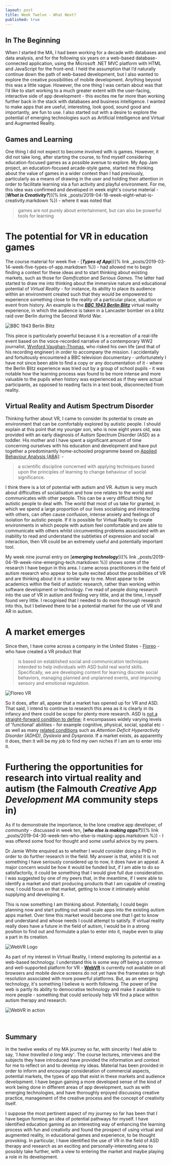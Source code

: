 ```yaml
---
layout: post
title: Week Twelve - What Next?
published: true
---
```


## In The Beginning

When I started the MA, I had been working for a decade with databases and data analysis, and for the following six years on a web-based database-connected application, using the Microsoft .NET MVC platform with HTML and JavaScript for the front-end. I held the assumption that I’d naturally continue down the path of web-based development, but I also wanted to explore the creative possibilities of mobile development. Anything beyond this was a little vague. However, the one thing I was certain about was that I’d like to start working to a much greater extent with the user-facing, interactive side of app development - this excites me far more than working further back in the stack with databases and business intelligence. I wanted to make apps that are useful, interesting, look good, sound good and importantly, are fun to use. I also started out with a desire to explore the potential of emerging technologies such as Artificial Intelligence and Virtual and Augmented Reality.   

## Games and Learning

One thing I did not expect to become involved with is games. However, it did not take long, after starting the course, to find myself considering education-focused games as a possible avenue to explore. My App Jam project, an education-focused arcade-style game, started me thinking about the value of games in a wider context than I had previously, particularly as a means of drawing in the user and holding their attention in order to facilitate learning via a fun activity and playful environment. For me, this idea was confirmed and developed in week eight's course material - [**_What is Creativity?_**]({% link _posts/2019-04-18-week-eight-what-is-creativity.markdown %}) - where it was noted that

>games are not purely about entertainment, but can also be powerful tools for learning

# The potential for VR in education games

The course material for week five - [**_Types of App_**]({% link _posts/2019-03-14-week-five-types-of-app.markdown %}) - had allowed me to begin finding a context for these ideas and to start thinking about existing markets, such as those for _Gamification_ and _Serious Games_. The latter had started to draw me into thinking about the immersive nature and educational potential of _Virtual Reality_ - for instance, its ability to place its audience within an environment created such that they would be empowered to experience something close to the reality of a particular place, situation or event from history. An example is the [**_BBC 1943 Berlin Blitz_**](http://www.bbc.co.uk/guides/zk3cmfr) virtual reality experience, in which the audience is taken in a Lancaster bomber on a blitz raid over Berlin during the Second World War. 

![BBC 1943 Berlin Blitz](\images\bbc-berlin-blitz.JPG)

This piece is particularly powerful because it is a recreation of a real-life event based on the voice-recorded narrative of a contemporary WW2 journalist, [Wynford Vaughan-Thomas](https://en.wikipedia.org/wiki/Wynford_Vaughan-Thomas), who risked his own life (and that of his recording engineer) in order to accompany the mission. I accidentally and fortuitously encountered a BBC television documentary - unfortunately I have not since been able to find a copy or any documentation of it - where the Berlin Blitz experience was tried out by a group of school pupils - it was notable how the learning process was found to be more intense and more valuable to the pupils when history was experienced as if they were actual participants, as opposed to reading facts in a text book, disconnected from reality.

## Virtual Reality and Autism Spectrum Disorder 

Thinking further about VR, I came to consider its potential to create an environment that can be comfortably explored by autistic people. I should explain at this point that my younger son, who is now eight years old, was provided with an early diagnosis of Autism Spectrum Disorder (ASD) as a toddler. His mother and I have spent a significant amount of time concerning ourselves with his education and development and have put together a predominantly home-schooled programme based on [Applied Behaviour Analysis (ABA)](https://en.wikipedia.org/wiki/Applied_behavior_analysis): -

>a scientific discipline concerned with applying techniques based upon the principles of learning to change behaviour of social significance.

I think there is a lot of potential with autism and VR. Autism is very much about difficulties of socialisation and how one relates to the world and communicates with other people. This can be a very difficult thing for autistic people to deal with. The world that most of us take for granted, in which we spend a large proportion of our lives socialising and interacting with others, can often cause confusion, intense anxiety and feelings of isolation for autistic people. If it is possible for Virtual Reality to create environments in which people with autism feel comfortable and are able to communicate with others whilst circumventing problems associated with an inability to read and understand the subtleties of expression and social interaction, then VR could be an extremely useful and potentially important tool. 

My week nine journal entry on [**_emerging technology_**]({% link _posts/2019-04-19-week-nine-emerging-tech.markdown %}) shows some of the research I have begun in this area. I came across practitioners in the field of autism research who appear to be quite excited about the possibilities of VR and are thinking about it in a similar way to me. Most appear to be academics within the field of autistic research, rather than working within software development or technology. I've read of people doing research into the use of VR in autism and finding very little, and at the time, I myself found very little. I recognised that I needed to do more thorough research into this, but I believed there to be a potential market for the use of VR and AR in autism.

# A market emerges

Since then, I have come across a company in the United States - [Floreo](https://floreotech.com/) - who have created a VR product that 

> is based on established social and communication techniques intended to help individuals with ASD build real world skills. Specifically, we are developing content for learning discrete social behaviors, managing planned and unplanned events, and improving sensory and emotional regulation.

![Floreo VR](\images\floreo-vr.JPG)

So it does, after all, appear that a market has opened up for VR and ASD. That said, I intend to continue to research this area as it is clearly in its infancy and there could be scope for plenty more research. ASD is [not a straight-forward condition to define](https://www.autism.org.uk/about/what-is.aspx?gclid=Cj0KCQjwtr_mBRDeARIsALfBZA5u4OYairNw0bC7U8shJ6QqZbkosfAnPRfVHgz3LcZRpr2AexDurpwaArFAEALw_wcB); it encompasses widely varying levels of 'functional' abilities - for example cognitive, physical, social, spatial etc - as well as many [related conditions](https://www.autism.org.uk/about/what-is/related-conditions.aspx) such as _Attention Deficit Hyperactivity Disorder (ADHD)_, _Dyslexia_ and _Dyspraxia_. If a market exists, as apparently it does, then it will be my job to find my own niches if I am am to enter into it.

# Furthering the opportunities for research into virtual reality and autism (the Falmouth _Creative App Development MA_ community steps in)

As if to demonstrate the importance, to the lone creative app developer, of _community_ - discussed in week ten, [**_who else is making apps?_**]({% link _posts/2019-04-30-week-ten-who-else-is-making-apps.markdown %}) - I was offered some food for thought and some useful advice by my peers.

Dr Jamie White enquired as to whether I would consider doing a PHD in order to do further research in the field. My answer is that, whilst it is not something I have seriously considered up to now, it does have an appeal. A major concern would be how it would be funded but, if I am able to do so satisfactorily, it could be something that I would give full due consideration. I was suggested by one of my peers that, in the meantime, if I were able to identify a market and start producing products that I am capable of creating now, I could focus on that market, getting to know it intimately whilst supplying and developing it.

This is now something I am thinking about. Potentially, I could begin planning now and start putting out small-scale apps into the existing autism apps market. Over time this market would become one that I get to know and understand and whose needs I could attempt to satisfy. If virtual reality really does have a future in the field of autism, I would be in a strong position to find out and formulate a plan to enter into it, maybe even to play a part in its creation.


![WebVR Logo](\images\webvr-logo-square-small.png)

As part of my interest in Virtual Reality, I intend exploring its potential as a web-based technology. I understand this is some way off being a common and well-supported platform for VR - [**WebVR**](https://webvr.info/) is currently not available on all browsers and mobile device screens do not yet have the framerates or high resolution associated with more powerful platforms. But, as an emerging technology, it's something I believe is worth following. The power of the web is partly its ability to democratise technology and make it available to more people - something that could seriously help VR find a place within autism therapy and research.

![WebVR in action](\images\pe-pyramid.png)
<br><br><br>

## Summary

In the twelve weeks of my MA journey so far, with sincerity I feel able to say, _'I have travelled a long way'_. The course lectures, interviews and the subjects they have introduced have provided the information and context for me to reflect on and to develop my ideas. Material has been provided in order to inform and encourage consideration of commercial aspects, potential markets, the types of app that exist in these markets and audience development. I have begun gaining a more developed sense of the kind of work being done in different areas of app development, such as with emerging technologies, and have thoroughly enjoyed discussing creative practice, management of the creative process and the concept of creativity itself. 

I suppose the most pertinent aspect of my journey so far has been that I have begun forming an idea of potential pathways for myself. I have identified education gaming as an interesting way of enhancing the learning process with fun and creativity and found the prospect of using virtual and augmented reality, in educational games and experience, to be thought provoking. In particular, I have identified the use of VR in the field of ASD therapy and research as an exciting and personally-interesting area to possibly take further, with a view to entering the market and maybe playing a role in its development.

